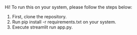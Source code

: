 Hi! To run this on your system, please follow the steps below:

1. First, clone the repository.
2. Run pip install -r requirements.txt on your system.
3. Execute streamlit run app.py.
